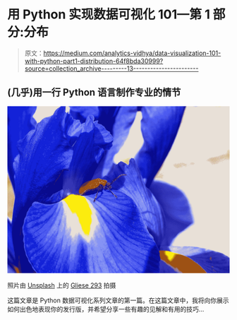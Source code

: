 # 用 Python 实现数据可视化 101—第 1 部分:分布

> 原文：<https://medium.com/analytics-vidhya/data-visualization-101-with-python-part1-distribution-64f8bda30999?source=collection_archive---------13----------------------->

## (几乎)用一行 Python 语言制作专业的情节

![](img/42dff04b19691ebd16d6314aa707c89b.png)

照片由 [Unsplash](https://unsplash.com?utm_source=medium&utm_medium=referral) 上的 [Gliese 293](https://unsplash.com/@gliese?utm_source=medium&utm_medium=referral) 拍摄

这篇文章是 Python 数据可视化系列文章的第一篇。在这篇文章中，我将向你展示如何出色地表现你的发行版，并希望分享一些有趣的见解和有用的技巧…